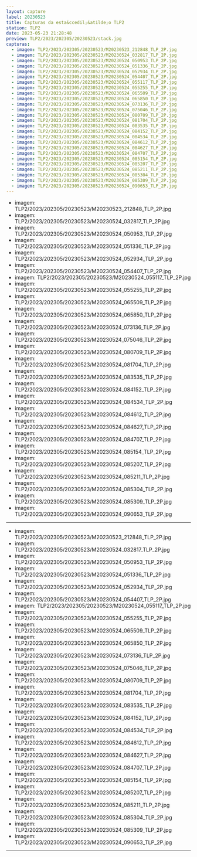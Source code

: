 ```yaml
---
layout: capture
label: 20230523
title: Capturas da esta&ccedil;&atilde;o TLP2
station: TLP2
date: 2023-05-23 21:28:48
preview: TLP2/2023/202305/20230523/stack.jpg
capturas:
  - imagem: TLP2/2023/202305/20230523/M20230523_212848_TLP_2P.jpg
  - imagem: TLP2/2023/202305/20230523/M20230524_032817_TLP_2P.jpg
  - imagem: TLP2/2023/202305/20230523/M20230524_050953_TLP_2P.jpg
  - imagem: TLP2/2023/202305/20230523/M20230524_051336_TLP_2P.jpg
  - imagem: TLP2/2023/202305/20230523/M20230524_052934_TLP_2P.jpg
  - imagem: TLP2/2023/202305/20230523/M20230524_054407_TLP_2P.jpg
  - imagem: TLP2/2023/202305/20230523/M20230524_055117_TLP_2P.jpg
  - imagem: TLP2/2023/202305/20230523/M20230524_055255_TLP_2P.jpg
  - imagem: TLP2/2023/202305/20230523/M20230524_065509_TLP_2P.jpg
  - imagem: TLP2/2023/202305/20230523/M20230524_065850_TLP_2P.jpg
  - imagem: TLP2/2023/202305/20230523/M20230524_073136_TLP_2P.jpg
  - imagem: TLP2/2023/202305/20230523/M20230524_075046_TLP_2P.jpg
  - imagem: TLP2/2023/202305/20230523/M20230524_080709_TLP_2P.jpg
  - imagem: TLP2/2023/202305/20230523/M20230524_081704_TLP_2P.jpg
  - imagem: TLP2/2023/202305/20230523/M20230524_083535_TLP_2P.jpg
  - imagem: TLP2/2023/202305/20230523/M20230524_084152_TLP_2P.jpg
  - imagem: TLP2/2023/202305/20230523/M20230524_084534_TLP_2P.jpg
  - imagem: TLP2/2023/202305/20230523/M20230524_084612_TLP_2P.jpg
  - imagem: TLP2/2023/202305/20230523/M20230524_084627_TLP_2P.jpg
  - imagem: TLP2/2023/202305/20230523/M20230524_084707_TLP_2P.jpg
  - imagem: TLP2/2023/202305/20230523/M20230524_085154_TLP_2P.jpg
  - imagem: TLP2/2023/202305/20230523/M20230524_085207_TLP_2P.jpg
  - imagem: TLP2/2023/202305/20230523/M20230524_085211_TLP_2P.jpg
  - imagem: TLP2/2023/202305/20230523/M20230524_085304_TLP_2P.jpg
  - imagem: TLP2/2023/202305/20230523/M20230524_085309_TLP_2P.jpg
  - imagem: TLP2/2023/202305/20230523/M20230524_090653_TLP_2P.jpg
---
```

  - imagem: TLP2/2023/202305/20230523/M20230523_212848_TLP_2P.jpg
  - imagem: TLP2/2023/202305/20230523/M20230524_032817_TLP_2P.jpg
  - imagem: TLP2/2023/202305/20230523/M20230524_050953_TLP_2P.jpg
  - imagem: TLP2/2023/202305/20230523/M20230524_051336_TLP_2P.jpg
  - imagem: TLP2/2023/202305/20230523/M20230524_052934_TLP_2P.jpg
  - imagem: TLP2/2023/202305/20230523/M20230524_054407_TLP_2P.jpg
  - imagem: TLP2/2023/202305/20230523/M20230524_055117_TLP_2P.jpg
  - imagem: TLP2/2023/202305/20230523/M20230524_055255_TLP_2P.jpg
  - imagem: TLP2/2023/202305/20230523/M20230524_065509_TLP_2P.jpg
  - imagem: TLP2/2023/202305/20230523/M20230524_065850_TLP_2P.jpg
  - imagem: TLP2/2023/202305/20230523/M20230524_073136_TLP_2P.jpg
  - imagem: TLP2/2023/202305/20230523/M20230524_075046_TLP_2P.jpg
  - imagem: TLP2/2023/202305/20230523/M20230524_080709_TLP_2P.jpg
  - imagem: TLP2/2023/202305/20230523/M20230524_081704_TLP_2P.jpg
  - imagem: TLP2/2023/202305/20230523/M20230524_083535_TLP_2P.jpg
  - imagem: TLP2/2023/202305/20230523/M20230524_084152_TLP_2P.jpg
  - imagem: TLP2/2023/202305/20230523/M20230524_084534_TLP_2P.jpg
  - imagem: TLP2/2023/202305/20230523/M20230524_084612_TLP_2P.jpg
  - imagem: TLP2/2023/202305/20230523/M20230524_084627_TLP_2P.jpg
  - imagem: TLP2/2023/202305/20230523/M20230524_084707_TLP_2P.jpg
  - imagem: TLP2/2023/202305/20230523/M20230524_085154_TLP_2P.jpg
  - imagem: TLP2/2023/202305/20230523/M20230524_085207_TLP_2P.jpg
  - imagem: TLP2/2023/202305/20230523/M20230524_085211_TLP_2P.jpg
  - imagem: TLP2/2023/202305/20230523/M20230524_085304_TLP_2P.jpg
  - imagem: TLP2/2023/202305/20230523/M20230524_085309_TLP_2P.jpg
  - imagem: TLP2/2023/202305/20230523/M20230524_090653_TLP_2P.jpg
---
  - imagem: TLP2/2023/202305/20230523/M20230523_212848_TLP_2P.jpg
  - imagem: TLP2/2023/202305/20230523/M20230524_032817_TLP_2P.jpg
  - imagem: TLP2/2023/202305/20230523/M20230524_050953_TLP_2P.jpg
  - imagem: TLP2/2023/202305/20230523/M20230524_051336_TLP_2P.jpg
  - imagem: TLP2/2023/202305/20230523/M20230524_052934_TLP_2P.jpg
  - imagem: TLP2/2023/202305/20230523/M20230524_054407_TLP_2P.jpg
  - imagem: TLP2/2023/202305/20230523/M20230524_055117_TLP_2P.jpg
  - imagem: TLP2/2023/202305/20230523/M20230524_055255_TLP_2P.jpg
  - imagem: TLP2/2023/202305/20230523/M20230524_065509_TLP_2P.jpg
  - imagem: TLP2/2023/202305/20230523/M20230524_065850_TLP_2P.jpg
  - imagem: TLP2/2023/202305/20230523/M20230524_073136_TLP_2P.jpg
  - imagem: TLP2/2023/202305/20230523/M20230524_075046_TLP_2P.jpg
  - imagem: TLP2/2023/202305/20230523/M20230524_080709_TLP_2P.jpg
  - imagem: TLP2/2023/202305/20230523/M20230524_081704_TLP_2P.jpg
  - imagem: TLP2/2023/202305/20230523/M20230524_083535_TLP_2P.jpg
  - imagem: TLP2/2023/202305/20230523/M20230524_084152_TLP_2P.jpg
  - imagem: TLP2/2023/202305/20230523/M20230524_084534_TLP_2P.jpg
  - imagem: TLP2/2023/202305/20230523/M20230524_084612_TLP_2P.jpg
  - imagem: TLP2/2023/202305/20230523/M20230524_084627_TLP_2P.jpg
  - imagem: TLP2/2023/202305/20230523/M20230524_084707_TLP_2P.jpg
  - imagem: TLP2/2023/202305/20230523/M20230524_085154_TLP_2P.jpg
  - imagem: TLP2/2023/202305/20230523/M20230524_085207_TLP_2P.jpg
  - imagem: TLP2/2023/202305/20230523/M20230524_085211_TLP_2P.jpg
  - imagem: TLP2/2023/202305/20230523/M20230524_085304_TLP_2P.jpg
  - imagem: TLP2/2023/202305/20230523/M20230524_085309_TLP_2P.jpg
  - imagem: TLP2/2023/202305/20230523/M20230524_090653_TLP_2P.jpg
---
